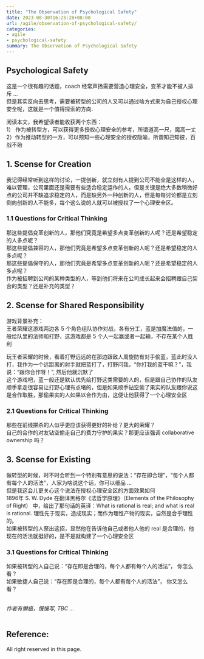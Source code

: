 ```yaml
---
title: "The Observation of Psychological Safety"
date: 2023-08-30T16:25:28+08:00
url: /agile/observation-of-psychological-safety/
categories:
- agile
- psychological-safety
summary: The Observation of Psychological Safety
---
```


## Psychological Safety
这是一个很有趣的话题，coach 经常声扬需要营造心理安全，变革才能不被人排斥 ...   
但是其实反向去思考，需要被转型的公司的人又可以通过啥方式来为自己授权心理安全呢，这就是一个值得探索的方向.

阅读本文，我希望读者能收获两个东西：   
1） 作为被转型方，可以获得更多授权心理安全的参考，所谓道高一尺，魔高一丈   
2）作为推动转型的一方，可以预知一些心理安全的授权隐喻，所谓知己知彼，百战不殆   ​      
    
    
    
## 1. Scense for Creation   

我记得经常听到这样的讨论，一提创新，就立刻有人提到公司不能全是这样的人，难以管理，公司里面还是需要有些适合稳定运作的人，但是关键是绝大多数稍微好点的公司并不缺追求稳定的人，而是缺另外一种创新的人，但是每每讨论都是立刻倒向创新的人不能多，每个这么说的人就可以被授权了一个心理安全区。     

### 1.1 Questions for Critical Thinking
那这些提倡变革创新的人，那他们究竟是希望多点变革创新的人呢？还是希望稳定的人多点呢？  
那这些提倡兼容的人，那他们究竟是希望多点变革创新的人呢？还是希望稳定的人多点呢？  
那这些提倡保守的人，那他们究竟是希望多点变革创新的人呢？还是希望稳定的人多点呢？  
作为被招聘到公司的某种类型的人，等到他们将来在公司成长起来会招聘跟自己契合的类型？还是补充的类型？       


## 2. Scense for Shared Responsibility   
游戏背景补充：  
王者荣耀这游戏两边各 5 个角色组队协作对战，各有分工，蓝是加魔法值的，一般给队里的法师和打野，这游戏都是 5 个人一起赢或者一起输，不存在某个人胜利   

玩王者荣耀的时候，看着打野远远的在那边跟敌人周旋防有对手偷蓝，蓝此时没人打，我作为一个远距离的射手就把蓝打了，打野问我，“你打我的蓝干嘛？”，我说：“跟你合作呀！”, 然后他就沉默了      
这个游戏吧，蓝一般还是默认优先给打野这类需要的人的，但是跟自己协作的队友顺手拿走很容易让打野心理有点堵的，但是如果顺手钻空偷了果实的队友跟你说这是合作取胜，那偷果实的人如果以合作为由，这便让他获得了一个心理安全区    
     
       
    
### 2.1 Questions for Critical Thinking
那些在前线拼杀的人似乎更应该获得更好的补给？更大的荣耀？   
自己的合作的对友钻空偷走自己的费力守护的果实？那更应该强调 collaborative ownership 吗？   
    
    

## 3. Scense for Existing      
做转型的时候，时不时会听到一个特别有意思的说法：“存在即合理”，“每个人都有每个人的活法”，人家为啥说这个话，你可以细品 ...    
但是我这会儿更关心这个说法在授权心理安全区的方面效果如何    
1896年 S. W. Dyde 在翻译黑格尔《法哲学原理》（Elements of the Philosophy of Right） 中，给出了那句话的英译：What is rational is real; and what is real is rational. 理性先于现实，造成现实；而作为理性产物的现实，自然是合乎理性的。   
如果被转型的人祭出这招，显然他在告诉他自己或者他人他的 real 是合理的，他现在的活法就挺好的，是不是就构建了一个心理安全区       

### 3.1 Questions for Critical Thinking
如果被转型的人自己说：“存在即是合理的，每个人都有每个人的活法”， 你怎么看？   
如果敏捷人自己说：“存在即是合理的，每个人都有每个人的活法”， 你又怎么看？
     
​    
_作者有懒癌，慢慢写, TBC ..._  
​    

## Reference:


All right reserved in this page.